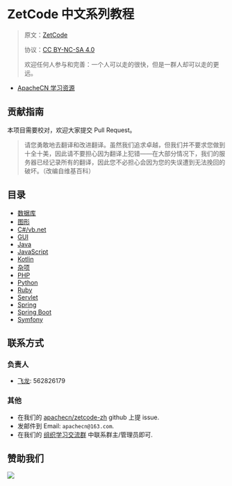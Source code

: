 # ZetCode 中文系列教程

> 原文：[ZetCode](http://zetcode.com/)
> 
> 协议：[CC BY-NC-SA 4.0](http://creativecommons.org/licenses/by-nc-sa/4.0/)
> 
> 欢迎任何人参与和完善：一个人可以走的很快，但是一群人却可以走的更远。

* [ApacheCN 学习资源](http://docs.apachecn.org/)

## 贡献指南

本项目需要校对，欢迎大家提交 Pull Request。

> 请您勇敢地去翻译和改进翻译。虽然我们追求卓越，但我们并不要求您做到十全十美，因此请不要担心因为翻译上犯错——在大部分情况下，我们的服务器已经记录所有的翻译，因此您不必担心会因为您的失误遭到无法挽回的破坏。（改编自维基百科）

## 目录

+   [数据库](docs/db/SUMMARY.md)
+   [图形](docs/graph/SUMMARY.md)
+   [C#/vb.net](docs/dotnet/SUMMARY.md)
+   [GUI](docs/gui/SUMMARY.md)
+   [Java](docs/java/SUMMARY.md)
+   [JavaScript](docs/js/SUMMARY.md)
+   [Kotlin](docs/kotlin/SUMMARY.md)
+   [杂项](docs/misc/SUMMARY.md)
+   [PHP](docs/php/SUMMARY.md)
+   [Python](docs/py/SUMMARY.md)
+   [Ruby](docs/ruby/SUMMARY.md)
+   [Servlet](docs/servlet/SUMMARY.md)
+   [Spring](docs/spring/SUMMARY.md)
+   [Spring Boot](docs/spring-boot/SUMMARY.md)
+   [Symfony](docs/symfony/SUMMARY.md)

## 联系方式

### 负责人

* [飞龙](https://github.com/wizardforcel): 562826179

### 其他

*   在我们的 [apachecn/zetcode-zh](https://github.com/apachecn/zetcode-zh) github 上提 issue.
*   发邮件到 Email: `apachecn@163.com`.
*   在我们的 [组织学习交流群](http://www.apachecn.org/organization/348.html) 中联系群主/管理员即可.

## 赞助我们

![](http://data.apachecn.org/img/about/donate.jpg)
